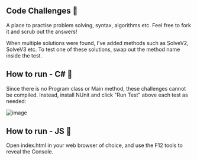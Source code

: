 ## Code Challenges 🎯

A place to practise problem solving, syntax, algorithms etc. Feel free to fork it and scrub out the answers!

When multiple solutions were found, I've added methods such as SolveV2, SolveV3 etc. To test one of these solutions, swap out the method name inside the test.

## How to run - C# 🏃

Since there is no Program class or Main method, these challenges cannot be compiled. Instead, install NUnit and click "Run Test" above each test as needed:

![image](https://user-images.githubusercontent.com/67283034/163736872-3dcaa62f-cf3f-4b60-be90-07c5d34836cc.png)

## How to run - JS 🏃

Open index.html in your web browser of choice, and use the F12 tools to reveal the Console.